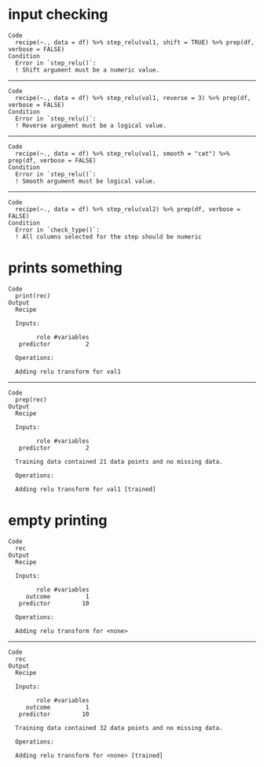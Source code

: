 # input checking

    Code
      recipe(~., data = df) %>% step_relu(val1, shift = TRUE) %>% prep(df, verbose = FALSE)
    Condition
      Error in `step_relu()`:
      ! Shift argument must be a numeric value.

---

    Code
      recipe(~., data = df) %>% step_relu(val1, reverse = 3) %>% prep(df, verbose = FALSE)
    Condition
      Error in `step_relu()`:
      ! Reverse argument must be a logical value.

---

    Code
      recipe(~., data = df) %>% step_relu(val1, smooth = "cat") %>% prep(df, verbose = FALSE)
    Condition
      Error in `step_relu()`:
      ! Smooth argument must be logical value.

---

    Code
      recipe(~., data = df) %>% step_relu(val2) %>% prep(df, verbose = FALSE)
    Condition
      Error in `check_type()`:
      ! All columns selected for the step should be numeric

# prints something

    Code
      print(rec)
    Output
      Recipe
      
      Inputs:
      
            role #variables
       predictor          2
      
      Operations:
      
      Adding relu transform for val1

---

    Code
      prep(rec)
    Output
      Recipe
      
      Inputs:
      
            role #variables
       predictor          2
      
      Training data contained 21 data points and no missing data.
      
      Operations:
      
      Adding relu transform for val1 [trained]

# empty printing

    Code
      rec
    Output
      Recipe
      
      Inputs:
      
            role #variables
         outcome          1
       predictor         10
      
      Operations:
      
      Adding relu transform for <none>

---

    Code
      rec
    Output
      Recipe
      
      Inputs:
      
            role #variables
         outcome          1
       predictor         10
      
      Training data contained 32 data points and no missing data.
      
      Operations:
      
      Adding relu transform for <none> [trained]

